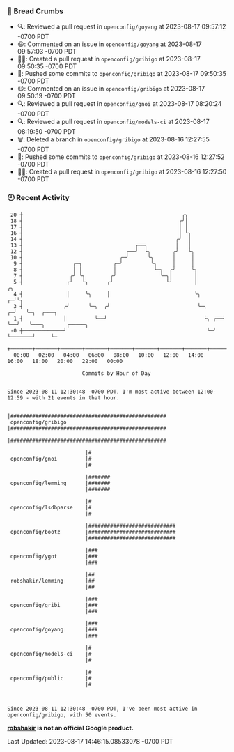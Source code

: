 ### 🍞 Bread Crumbs

 * 🔍: Reviewed a pull request in  `openconfig/goyang` at 2023-08-17 09:57:12 -0700 PDT
 * 😃: Commented on an issue in `openconfig/goyang` at 2023-08-17 09:57:03 -0700 PDT
 * ✍🏼: Created a pull request in `openconfig/gribigo` at 2023-08-17 09:50:35 -0700 PDT
 * 🚢: Pushed some commits to `openconfig/gribigo` at 2023-08-17 09:50:35 -0700 PDT
 * 😃: Commented on an issue in `openconfig/gribigo` at 2023-08-17 09:50:19 -0700 PDT
 * 🔍: Reviewed a pull request in  `openconfig/gnoi` at 2023-08-17 08:20:24 -0700 PDT
 * 🔍: Reviewed a pull request in  `openconfig/models-ci` at 2023-08-17 08:19:50 -0700 PDT
 * 🗑: Deleted a branch in `openconfig/gribigo` at 2023-08-16 12:27:55 -0700 PDT
 * 🚢: Pushed some commits to `openconfig/gribigo` at 2023-08-16 12:27:52 -0700 PDT
 * ✍🏼: Created a pull request in `openconfig/gribigo` at 2023-08-16 12:27:50 -0700 PDT

### 🕘 Recent Activity
```
 20 ┼                                                   ╭╮
 18 ┤                                                  ╭╯│
 17 ┤                                                  │ │
 16 ┤                                                  │ ╰╮
 14 ┤                                                 ╭╯  │
 13 ┤                                    ╭──╮         │   │
 12 ┤                                 ╭──╯  ╰╮       ╭╯   ╰╮
 10 ┤                               ╭─╯      ╰╮      │     │
  9 ┤                ╭─╮          ╭─╯         ╰╮     │     │
  8 ┤                │ │          │            ╰─╮  ╭╯     ╰╮
  7 ┤               ╭╯ ╰╮        ╭╯              ╰─╮│       │
  5 ┤              ╭╯   ╰╮      ╭╯                 ╰╯       │            ╭╮
  4 ┤              │     ╰╮     │                           ╰╮         ╭─╯╰╮
  3 ┤             ╭╯      ╰─╮  ╭╯                            ╰─╮     ╭─╯   ╰─╮  ╭───╮
  1 ┤             │         ╰──╯                               ╰╮ ╭──╯       ╰──╯   ╰───╮       ╭─────╮
 -0 ┼─────────────╯                                             ╰─╯                     ╰───────╯     ╰─
    +───────+───────+───────+───────+───────+───────+───────+───────+───────+───────+───────+───────+────
  00:00   02:00   04:00   06:00   08:00   10:00   12:00   14:00   16:00   18:00   20:00   22:00   00:00   

						Commits by Hour of Day


Since 2023-08-11 12:30:48 -0700 PDT, I'm most active between 12:00-12:59 - with 21 events in that hour.

```



```
                         |##################################################
 openconfig/gribigo      |##################################################
                         |##################################################

                         |#
 openconfig/gnoi         |#
                         |#

                         |#######
 openconfig/lemming      |#######
                         |#######

                         |#
 openconfig/lsdbparse    |#
                         |#

                         |############################
 openconfig/bootz        |############################
                         |############################

                         |###
 openconfig/ygot         |###
                         |###

                         |##
 robshakir/lemming       |##
                         |##

                         |###
 openconfig/gribi        |###
                         |###

                         |###
 openconfig/goyang       |###
                         |###

                         |#
 openconfig/models-ci    |#
                         |#

                         |#
 openconfig/public       |#
                         |#



Since 2023-08-11 12:30:48 -0700 PDT, I've been most active in openconfig/gribigo, with 50 events.

```
**[robshakir](mailto:robjs@google.com) is not an official Google product.**  


Last Updated: 2023-08-17 14:46:15.08533078 -0700 PDT
